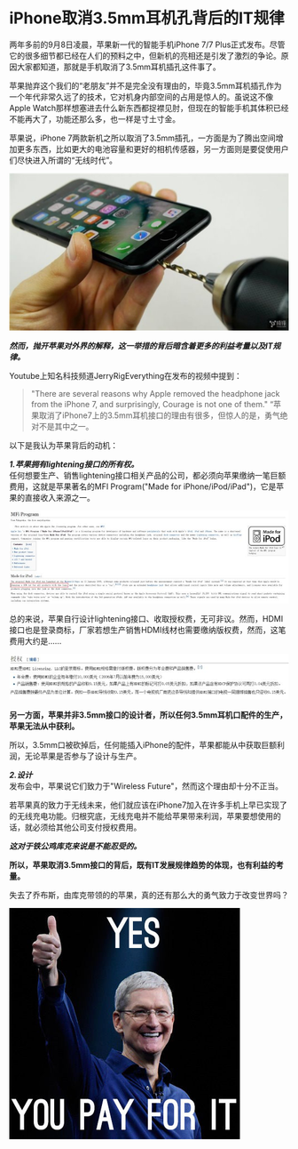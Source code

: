 # iPhone取消3.5mm耳机孔背后的IT规律  

两年多前的9月8日凌晨，苹果新一代的智能手机iPhone 7/7 Plus正式发布。尽管它的很多细节都已经在人们的预料之中，但新机的亮相还是引发了激烈的争论。原因大家都知道，那就是手机取消了3.5mm耳机插孔这件事了。  

苹果抛弃这个我们的“老朋友”并不是完全没有理由的，毕竟3.5mm耳机插孔作为一个年代非常久远了的技术，它对机身内部空间的占用是惊人的。虽说这不像Apple Watch那样想塞进去什么新东西都捉襟见肘，但现在的智能手机其体积已经不能再大了，功能还那么多，也一样是寸土寸金。

苹果说，iPhone 7两款新机之所以取消了3.5mm插孔，一方面是为了腾出空间增加更多东西，比如更大的电池容量和更好的相机传感器，另一方面则是要促使用户们尽快进入所谓的“无线时代”。  

![](lab06-1.jpeg)


***然而，抛开苹果对外界的解释，这一举措的背后暗含着更多的利益考量以及IT规律。***  

Youtube上知名科技频道JerryRigEverything在发布的视频中提到：
>"There are several reasons why Apple removed the headphone jack from the iPhone 7, and surprisingly, Courage is not one of them."
>“苹果取消了iPhone7上的3.5mm耳机接口的理由有很多，但惊人的是，勇气绝对不是其中之一。

以下是我认为苹果背后的动机：

***1.苹果拥有lightening接口的所有权。***  
任何想要生产、销售lightening接口相关产品的公司，都必须向苹果缴纳一笔巨额费用，这就是苹果著名的MFI Program("Made for iPhone/iPod/iPad")，它是苹果的直接收入来源之一。  

![](lab06-2.jpg)  

总的来说，苹果自行设计lightening接口、收取授权费，无可非议。然而，HDMI接口也是登录商标，厂家若想生产销售HDMI线材也需要缴纳版权费，然而，这笔费用大约是……    

![](lab06-3.jpg)  

**另一方面，苹果并非3.5mm接口的设计者，所以任何3.5mm耳机口配件的生产，苹果无法从中获利。**  

所以，3.5mm口被砍掉后，任何能插入iPhone的配件，苹果都能从中获取巨额利润，无论苹果是否参与了设计与生产。  

***2.设计***  
发布会中，苹果说它们致力于"Wireless Future"，然而这个理由却十分不正当。  

若苹果真的致力于无线未来，他们就应该在iPhone7加入在许多手机上早已实现了的无线充电功能。归根究底，无线充电并不能给苹果带来利润，苹果要想使用的话，就必须给其他公司支付授权费用。  

***这对于铁公鸡库克来说是不能忍受的。***  

**所以，苹果取消3.5mm接口的背后，既有IT发展规律趋势的体现，也有利益的考量。**

失去了乔布斯，由库克带领的的苹果，真的还有那么大的勇气致力于改变世界吗？

![](lab06-4.jpg)